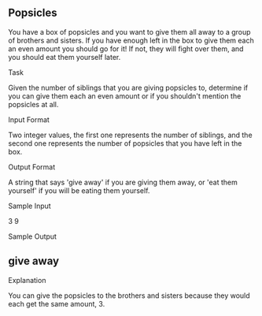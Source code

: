 Popsicles
---
You have a box of popsicles and you want to give them all away to a group of brothers and sisters. If you have enough left in the box to give them each an even amount you should go for it! If not, they will fight over them, and you should eat them yourself later.



Task

Given the number of siblings that you are giving popsicles to, determine if you can give them each an even amount or if you shouldn't mention the popsicles at all.



Input Format

Two integer values, the first one represents the number of siblings, and the second one represents the number of popsicles that you have left in the box.



Output Format

A string that says 'give away' if you are giving them away, or 'eat them yourself' if you will be eating them yourself.



Sample Input

3 9



Sample Output

give away
---
Explanation

You can give the popsicles to the brothers and sisters because they would each get the same amount, 3.

